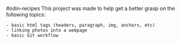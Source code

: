 #odin-recipes
This project was made to help get a better grasp on the following topics: 

    - basic html tags (headers, paragraph, img, anchors, etc)
    - linking photos into a webpage
    - basic Git workflow